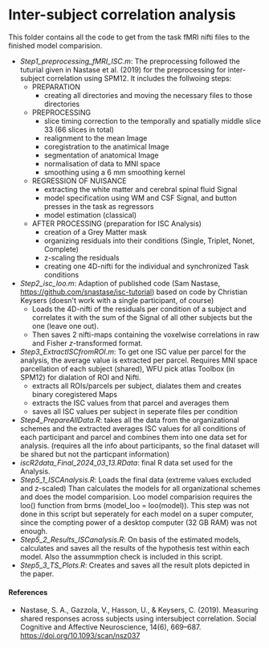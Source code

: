 # Inter-subject correlation analysis
This folder contains all the code to get from the task fMRI nifti files to the finished model comparision.

- *Step1_preprocessing_fMRI_ISC.m*: The preprocessing followed the tuturial given in Nastase et al. (2019) for the preprocessing for inter-subject correlation using SPM12. It includes the follwoing steps:
	- PREPARATION
		- creating all directories and moving the necessary files to those directories
	- PREPROCESSING
		- slice timing correction to the temporally and spatially middle slice 33 (66 slices in total)
		- realignment to the mean Image
		- coregistration to the anatimical Image
		- segmentation of anatomical Image
		- normalisation of data to MNI space
		- smoothing using a 6 mm smoothing kernel
	- REGRESSION OF NUISANCE
		- extracting the white matter and cerebral spinal fluid Signal
		- model specification using WM and CSF Signal, and button presses in the task as regressors
		- model estimation (classical)
	- AFTER PROCESSING (preparation for ISC Analysis)
		- creation of a Grey Matter mask
		- organizing residuals into their conditions (Single, Triplet, Nonet, Complete) 
		- z-scaling the residuals
		- creating one 4D-nifti for the individual and synchronized Task conditions
- *Step2_isc_loo.m*: Adaption of published code (Sam Nastase, https://github.com/snastase/isc-tutorial) based on code by Christian Keysers (doesn't work with a single participant, of course)
	- Loads the 4D-nifti of the residuals per condition of a subject and correlates it with the sum of the Signal of all other subjects but the one (leave one out).
	- Then saves 2 nifti-maps containing the voxelwise correlations in raw and Fisher *z*-transformed format.
- *Step3_ExtractISCfromROI.m*: To get one ISC value per parcel for the analysis, the average value is extracted per parcel. Requires MNI space parcellation of each subject (shared), WFU pick atlas Toolbox (in SPM12) for dialation of ROI and Nifti.
	- extracts all ROIs/parcels per subject, dialates them and creates binary coregistered Maps
	- extracts the ISC values from that parcel and averages them
	- saves all ISC values per subject in seperate files per condition
- *Step4_PrepareAllData.R*: takes all the data from the organizational schemes and the extracted averages ISC values for all conditions of each participant and parcel and combines them into one data set for analysis. (requires all the info about participants, so the final dataset will be shared but not the particpant information)
- *iscR2data_Final_2024_03_13.RData*: final R data set used for the Analysis.
- *Step5_1_ISCAnalysis.R*: Loads the final data (extreme values excluded and z-scaled)
Than calculates the models for all organizational schemes and does the model comparision.
Loo model comparision requires the loo() function from brms (model_loo = loo(model)). This step was not done in this script but seperately for each model on a super computer, since the compting power of a desktop computer (32 GB RAM) was not enough.
- *Step5_2_Results_ISCanalysis.R*: On basis of the estimated models, calculates and saves all the results of the hypothesis test within each model. Also the assummption check is included in this script.
- *Step5_3_TS_Plots.R*: Creates and saves all the result plots depicted in the paper.

#### References
- Nastase, S. A., Gazzola, V., Hasson, U., & Keysers, C. (2019). Measuring shared responses across subjects using intersubject correlation. Social Cognitive and Affective Neuroscience, 14(6), 669–687. 
	https://doi.org/10.1093/scan/nsz037